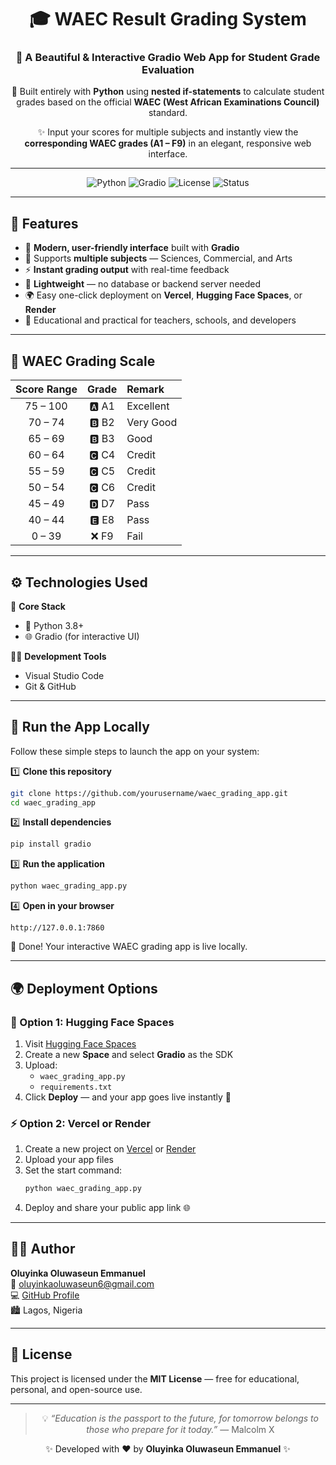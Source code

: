 <div align="center">

# 🎓 **WAEC Result Grading System**

### 🧮 A Beautiful & Interactive Gradio Web App for Student Grade Evaluation  

🚀 Built entirely with **Python** using **nested if-statements** to calculate student grades based on the official **WAEC (West African Examinations Council)** standard.

✨ Input your scores for multiple subjects and instantly view the **corresponding WAEC grades (A1 – F9)** in an elegant, responsive web interface.

---

![Python](https://img.shields.io/badge/Python-3.8+-blue?logo=python)
![Gradio](https://img.shields.io/badge/Gradio-App-green?logo=gradio)
![License](https://img.shields.io/badge/License-MIT-yellow)
![Status](https://img.shields.io/badge/Status-Active-success)

</div>

---

## 🧠 **Features**

- 🎨 **Modern, user-friendly interface** built with **Gradio**
- 🧾 Supports **multiple subjects** — Sciences, Commercial, and Arts  
- ⚡ **Instant grading output** with real-time feedback  
- 💾 **Lightweight** — no database or backend server needed  
- 🌍 Easy one-click deployment on **Vercel**, **Hugging Face Spaces**, or **Render**  
- 🧠 Educational and practical for teachers, schools, and developers  

---

## 📘 **WAEC Grading Scale**

| **Score Range** | **Grade** | **Remark**   |
|:----------------:|:---------:|:-------------|
| 75 – 100 | 🅰️ A1 | Excellent |
| 70 – 74  | 🅱️ B2 | Very Good |
| 65 – 69  | 🅱️ B3 | Good |
| 60 – 64  | 🅲️ C4 | Credit |
| 55 – 59  | 🅲️ C5 | Credit |
| 50 – 54  | 🅲️ C6 | Credit |
| 45 – 49  | 🅳️ D7 | Pass |
| 40 – 44  | 🅴️ E8 | Pass |
| 0 – 39   | ❌ F9 | Fail |

---

## ⚙️ **Technologies Used**

🧰 **Core Stack**
- 🐍 Python 3.8+  
- 🌐 Gradio (for interactive UI)

🧑‍💻 **Development Tools**
- Visual Studio Code  
- Git & GitHub  

---

## 🚀 **Run the App Locally**

Follow these simple steps to launch the app on your system:

1️⃣ **Clone this repository**
```bash
git clone https://github.com/yourusername/waec_grading_app.git
cd waec_grading_app
```

2️⃣ **Install dependencies**
```bash
pip install gradio
```

3️⃣ **Run the application**
```bash
python waec_grading_app.py
```

4️⃣ **Open in your browser**
```
http://127.0.0.1:7860
```

🎉 Done! Your interactive WAEC grading app is live locally.

---

## 🌍 **Deployment Options**

### 🧾 Option 1: Hugging Face Spaces
1. Visit [Hugging Face Spaces](https://huggingface.co/spaces)  
2. Create a new **Space** and select **Gradio** as the SDK  
3. Upload:
   - `waec_grading_app.py`
   - `requirements.txt`
4. Click **Deploy** — and your app goes live instantly 🌟  

### ⚡ Option 2: Vercel or Render
1. Create a new project on [Vercel](https://vercel.com) or [Render](https://render.com)  
2. Upload your app files  
3. Set the start command:
   ```bash
   python waec_grading_app.py
   ```
4. Deploy and share your public app link 🌐  

---

## 👨‍💻 **Author**

**Oluyinka Oluwaseun Emmanuel**  
📧 [oluyinkaoluwaseun6@gmail.com](mailto:oluyinkaoluwaseun6@gmail.com)  
💻 [GitHub Profile](https://github.com/yourusername)  
🏙️ Lagos, Nigeria  

---

## 🪪 **License**

This project is licensed under the **MIT License** — free for educational, personal, and open-source use.

---

<div align="center">

> 💡 *“Education is the passport to the future, for tomorrow belongs to those who prepare for it today.”* — Malcolm X  

✨ Developed with ❤️ by **Oluyinka Oluwaseun Emmanuel** ✨  

</div>
